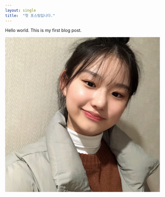 ```yaml
---
layout: single
title:  "첫 포스팅입니다."
---
```




Hello world. This is my first blog post.

![프로필](../images/2021-01-13-first/프로필.jpg)